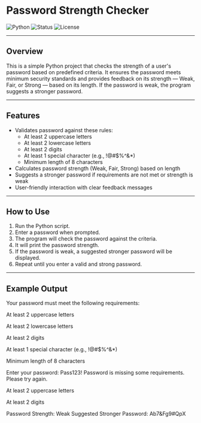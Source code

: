 # Password Strength Checker

![Python](https://img.shields.io/badge/Python-3.8%2B-blue)
![Status](https://img.shields.io/badge/Status-Completed-green)
![License](https://img.shields.io/badge/License-MIT-blue)

---

## Overview

This is a simple Python project that checks the strength of a user's password based on predefined criteria. It ensures the password meets minimum security standards and provides feedback on its strength — Weak, Fair, or Strong — based on its length. If the password is weak, the program suggests a stronger password.

---

## Features

- Validates password against these rules:
  - At least 2 uppercase letters
  - At least 2 lowercase letters
  - At least 2 digits
  - At least 1 special character (e.g., !@#$%^&*)
  - Minimum length of 8 characters
- Calculates password strength (Weak, Fair, Strong) based on length
- Suggests a stronger password if requirements are not met or strength is weak
- User-friendly interaction with clear feedback messages

---

## How to Use

1. Run the Python script.
2. Enter a password when prompted.
3. The program will check the password against the criteria.
4. It will print the password strength.
5. If the password is weak, a suggested stronger password will be displayed.
6. Repeat until you enter a valid and strong password.

---

## Example Output

Your password must meet the following requirements:

At least 2 uppercase letters

At least 2 lowercase letters

At least 2 digits

At least 1 special character (e.g., !@#$%^&*)

Minimum length of 8 characters

Enter your password: Pass123!
Password is missing some requirements. Please try again.

At least 2 uppercase letters

At least 2 digits

Password Strength: Weak
Suggested Stronger Password: Ab7&Fg9#QpX
